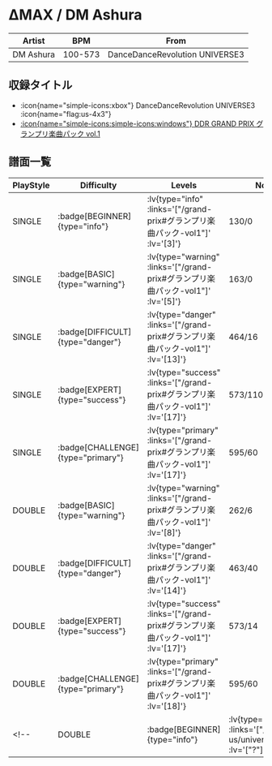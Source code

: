 # ΔMAX / DM Ashura

|Artist|BPM|From|
|------|---|----|
|DM Ashura|100-573|DanceDanceRevolution UNIVERSE3|

## 収録タイトル

- :icon{name="simple-icons:xbox"} DanceDanceRevolution UNIVERSE3 :icon{name="flag:us-4x3"}
- [ :icon{name="simple-icons:simple-icons:windows"} DDR GRAND PRIX グランプリ楽曲パック vol.1](/grand-prix#グランプリ楽曲パック-vol1)

## 譜面一覧

|PlayStyle|Difficulty|Levels|Notes|Movie|
|---------|----------|------|-----|-----|
|SINGLE| :badge[BEGINNER]{type="info"} | :lv{type="info" :links='["/grand-prix#グランプリ楽曲パック-vol1"]' :lv='[3]'} |130/0||
|SINGLE| :badge[BASIC]{type="warning"} | :lv{type="warning" :links='["/grand-prix#グランプリ楽曲パック-vol1"]' :lv='[5]'} |163/0||
|SINGLE| :badge[DIFFICULT]{type="danger"} | :lv{type="danger" :links='["/grand-prix#グランプリ楽曲パック-vol1"]' :lv='[13]'} |464/16||
|SINGLE| :badge[EXPERT]{type="success"} | :lv{type="success" :links='["/grand-prix#グランプリ楽曲パック-vol1"]' :lv='[17]'} |573/110||
|SINGLE| :badge[CHALLENGE]{type="primary"} | :lv{type="primary" :links='["/grand-prix#グランプリ楽曲パック-vol1"]' :lv='[17]'} |595/60||
|DOUBLE| :badge[BASIC]{type="warning"} | :lv{type="warning" :links='["/grand-prix#グランプリ楽曲パック-vol1"]' :lv='[8]'} |262/6||
|DOUBLE| :badge[DIFFICULT]{type="danger"} | :lv{type="danger" :links='["/grand-prix#グランプリ楽曲パック-vol1"]' :lv='[14]'} |463/40||
|DOUBLE| :badge[EXPERT]{type="success"} | :lv{type="success" :links='["/grand-prix#グランプリ楽曲パック-vol1"]' :lv='[17]'} |573/14||
|DOUBLE| :badge[CHALLENGE]{type="primary"} | :lv{type="primary" :links='["/grand-prix#グランプリ楽曲パック-vol1"]' :lv='[18]'} |595/60||
<!-- |DOUBLE| :badge[BEGINNER]{type="info"} | :lv{type="info" :links='["/xbox360-us/universe3"]' :lv='["?"]'} ||| -->
